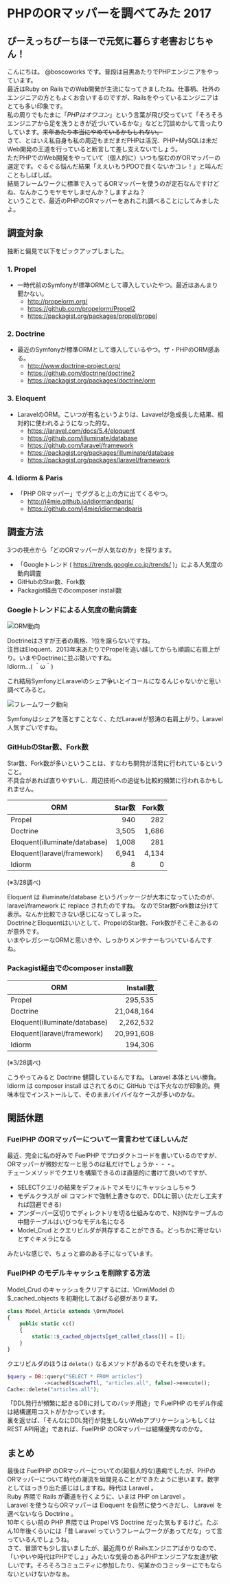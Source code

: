 # PHPのORマッパーを調べてみた 2017 

## ぴーえっちぴーちほーで元気に暮らす老害おじちゃん！

こんにちは。 @boscoworks です。普段は目黒あたりでPHPエンジニアをやっています。  
最近はRuby on RailsでのWeb開発が主流になってきましたね。仕事柄、社外のエンジニアの方ともよくお会いするのですが、Railsをやっているエンジニアはとても多い印象です。  
私の周りでもたまに「*PHPはオワコン*」という言葉が飛び交っていて「そろそろエンジニアから足を洗うときが近づいているかな」などと冗談めかして言ったりしています。~~来年あたり本当にやめているかもしれない。~~  
さて、とはいえ私自身も私の周辺もまだまだPHPは活況、PHP+MySQLは未だWeb開発の王道を行っていると断言して差し支えないでしょう。  
ただPHPでのWeb開発をやっていて（個人的に）いつも悩むのがORマッパーの選定です。ぐるぐる悩んだ結果「ええいもうPDOで良くないかコレ！」と叫んだこともしばしば。  
結局フレームワークに標準で入ってるORマッパーを使うのが定石なんですけどね、なんかこうモヤモヤしませんか？しますよね？  
ということで、最近のPHPのORマッパーをあれこれ調べることにしてみましたよ。  

## 調査対象
独断と偏見で以下をピックアップしました。  

### 1. Propel
 - 一時代前のSymfonyが標準ORMとして導入していたやつ。最近はあんまり聞かない。
     - http://propelorm.org/
     - https://github.com/propelorm/Propel2
     - https://packagist.org/packages/propel/propel

### 2. Doctrine
 - 最近のSymfonyが標準ORMとして導入しているやつ。ザ・PHPのORM感ある。
     - http://www.doctrine-project.org/
     - https://github.com/doctrine/doctrine2
     - https://packagist.org/packages/doctrine/orm

### 3. Eloquent
 - LaravelのORM。こいつが有名というよりは、Lavavelが急成長した結果、相対的に使われるようになった的な。
     - https://laravel.com/docs/5.4/eloquent
     - https://github.com/illuminate/database
     - https://github.com/laravel/framework
     - https://packagist.org/packages/illuminate/database
     - https://packagist.org/packages/laravel/framework

### 4. Idiorm & Paris
 - 「PHP ORマッパー」でググると上の方に出てくるやつ。
     - http://j4mie.github.io/idiormandparis/
     - https://github.com/j4mie/idiormandparis

## 調査方法
3つの視点から「どのORマッパーが人気なのか」を探ります。

+ 「Googleトレンド ( https://trends.google.co.jp/trends/ )」による人気度の動向調査
+ GitHubのStar数、Fork数
+ Packagist経由でのcomposer install数

### Googleトレンドによる人気度の動向調査
  
![ORM動向](images/boscoworks_trend1.png)

Doctrineはさすが王者の風格、1位を譲らないですね。  
注目はEloquent、2013年末あたりでPropelを追い越してからも順調に右肩上がり。いまやDoctrineに並ぶ勢いですね。  
Idiorm...( ＾ω＾)  

これ結局SymfonyとLaravelのシェア争いとイコールになるんじゃないかと思い調べてみると。  

![フレームワーク動向](images/boscoworks_trend2.png)
  
Symfonyはシェアを落とすことなく、ただLaravelが怒涛の右肩上がり。Laravel人気すごいですね。  

### GitHubのStar数、Fork数
Star数、Fork数が多いということは、すなわち開発が活発に行われているということ。  
不具合があれば直りやすいし、周辺技術への追従も比較的頻繁に行われるかもしれません。  

|ORM|Star数|Fork数|
|---|---:|---:|
|Propel|940|282|
|Doctrine|3,505|1,686|
|Eloquent(illuminate/database)|1,008|281|
|Eloquent(laravel/framework)|6,941|4,134|
|Idiorm|8|0|

(※3/28調べ)

Eloquent は illuminate/database というパッケージが大本になっていたのが、 laravel/framework に replace されたのですね。
なのでStar数Fork数は分けて表示。なんか比較できない感じになってしまった。  
DoctrineとEloquentはいいとして、PropelのStar数、Fork数がそこそこあるのが意外です。  
いまやレガシーなORMと思いきや、しっかりメンテナーもついているんですね。  

### Packagist経由でのcomposer install数
|ORM|Install数|
|---|---:|
|Propel|295,535|
|Doctrine|21,048,164|
|Eloquent(illuminate/database)|2,262,532|
|Eloquent(laravel/framework)|20,991,608|
|Idiorm|194,306|

(※3/28調べ)

こうやってみると Doctrine 健闘しているんですね。 Laravel 本体といい勝負。  
Idiorm は composer install はされてるのに GitHub では下火なのが印象的。興味本位でインストールして、そのままバイバイなケースが多いのかな。  
  

## 閑話休題

### FuelPHP のORマッパーについて一言言わせてほしいんだ

最近、完全に私の好みで FuelPHP でプロダクトコードを書いているのですが、ORマッパーが微妙だなーと思うのは私だけでしょうか・・・。  
チェーンメソッドでクエリを構築できるのは直感的に書けて良いのですが、

- SELECTクエリの結果をデフォルトでメモリにキャッシュしちゃう
- モデルクラスが oil コマンドで強制上書きなので、DDLに弱い (ただし工夫すれば回避できる)
- アンダーバー区切りでディレクトリを切る仕組みなので、N対Nなテーブルの中間テーブルはいびつなモデル名になる
- Model_Crud とクエリビルダが共存することができる。どっちかに寄せないとすぐキメラになる

みたいな感じで、ちょっと癖のある子になっています。  

### FuelPHP のモデルキャッシュを削除する方法

Model_Crud のキャッシュをクリアするには、\Orm\Model の $_cached_objects を初期化してあげる必要があります。  

```php
class Model_Article extends \Orm\Model
{
    public static cc()
    {
        static::$_cached_objects[get_called_class()] = [];
    }
}
```

クエリビルダのほうは `delete()` なるメソッドがあるのでそれを使います。  

```php
$query = DB::query("SELECT * FROM articles")
            ->cached($cacheTtl, "articles.all", false)->execute();
Cache::delete("articles.all");
```

「DDL発行が頻繁に起きるDBに対してのバッチ用途」で FuelPHP のモデル作成は結構運用コストがかかっています。  
裏を返せば、「そんなにDDL発行が発生しないWebアプリケーションもしくはREST API用途」であれば、FuelPHP のORマッパーは結構優秀なのかな。  

## まとめ
最後は FuelPHP のORマッパーについての(超個人的な)愚痴でしたが、PHPのORマッパーについて時代の潮流を垣間見ることができたように思います。数字としてはっきり出た感じはしますね。時代は Laravel 。  
Ruby 界隈で Rails が覇道を行くように、いまは PHP on Laravel 。  
Laravel を使うならORマッパーは Eloquent を自然に使うべきだし、 Laravel を選べないなら Doctrine 。  
10年くらい前の PHP 界隈では Propel VS Doctrine だった気もするけど。たぶん10年後くらいには「昔 Laravel っていうフレームワークがあってだな」って言っているんでしょうね。  
さて、冒頭でも少し言いましたが、最近周りが Railsエンジニアばかりなので、「いやいや時代はPHPでしょ」みたいな気骨のあるPHPエンジニアな友達が欲しいです。そろそろコミュニティに参加したり、何某かのコミッターにでもならないといけないかなぁ。


